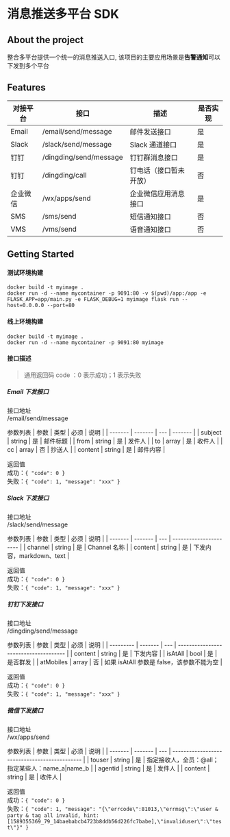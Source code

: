 
# 消息推送多平台 SDK

## About the project
整合多平台提供一个统一的消息推送入口, 该项目的主要应用场景是**告警通知**可以下发到多个平台

## Features
| 对接平台      | 接口                   | 描述                | 是否实现 |
| ------------ | ---------------------- | ------------------ | ------- |
| Email        | /email/send/message    | 邮件发送接口         | 是      |
| Slack        | /slack/send/message    | Slack 通道接口       | 是      |
| 钉钉         | /dingding/send/message  | 钉钉群消息接口       | 是      |
| 钉钉         | /dingding/call          | 钉电话（接口暂未开放）| 否      |
| 企业微信      | /wx/apps/send          | 企业微信应用消息接口   | 是      |
| SMS          | /sms/send              | 短信通知接口          | 否      |
| VMS          | /vms/send              | 语音通知接口          | 否      |

## Getting Started
#### 测试环境构建
`docker build -t myimage .`  
`docker run -d --name mycontainer -p 9091:80 -v $(pwd)/app:/app -e FLASK_APP=app/main.py -e FLASK_DEBUG=1 myimage flask run --host=0.0.0.0 --port=80`  

#### 线上环境构建 
`docker build -t myimage .`  
`docker run -d --name mycontainer -p 9091:80 myimage`  

#### 接口描述
> 通用返回码 code ：0 表示成功；1 表示失败

##### Email 下发接口 
接口地址  
/email/send/message

参数列表
| 参数    | 类型     | 必须 | 说明     |
| ------- | ------- | ---  | ------- |
| subject | string  | 是   | 邮件标题 |
| from    | string  | 是   | 发件人   |
| to      | array   | 是   | 收件人   |
| cc      | array   | 否   | 抄送人   |
| content | string  | 是   | 邮件内容 |

返回值  
成功：`{ "code": 0 }`  
失败：`{ "code": 1, "message": "xxx" }`  

##### Slack 下发接口 
接口地址  
/slack/send/message  

参数列表
| 参数    | 类型     | 必须 | 说明                    |
| ------- | ------- | ---  | ---------------------- |
| channel | string  | 是   | Channel 名称            |
| content | string  | 是   | 下发内容，markdown、text |

返回值  
成功：`{ "code": 0 }`  
失败：`{ "code": 1, "message": "xxx" }`  

##### 钉钉下发接口 
接口地址  
/dingding/send/message  

参数列表
| 参数      | 类型     | 必须 | 说明                                   |
| --------- | ------- | ---  | ------------------------------------- |
| content   | string  | 是   | 下发内容                               |
| isAtAll   | bool    | 是   | 是否群发                               |
| atMobiles | array   | 否   | 如果 isAtAll 参数是 false，该参数不能为空 |

返回值  
成功：`{ "code": 0 }`  
失败：`{ "code": 1, "message": "xxx" }`  

##### 微信下发接口 
接口地址  
/wx/apps/send  

参数列表
| 参数    | 类型     | 必须 | 说明                                           |
| ------- | ------- | ---  | --------------------------------------------- |
| touser  | string  | 是   | 指定接收人，全员：@all；指定某些人：name_a|name_b |
| agentid | string  | 是   | 发件人                                         |
| content | string  | 是   | 收件人                                         |

返回值  
成功：`{ "code": 0 }`  
失败：`{ "code": 1, "message": "{\"errcode\":81013,\"errmsg\":\"user & party & tag all invalid, hint: [1589355369_79_14baebabcb4723b8ddb56d226fc7babe],\"invaliduser\":\"test\"}" }`  
